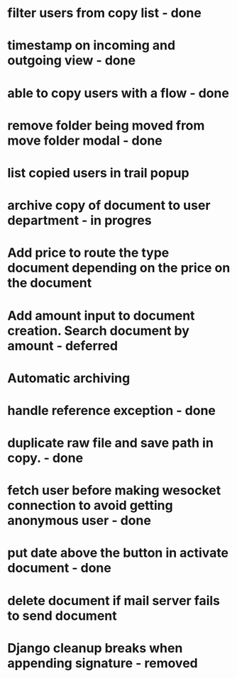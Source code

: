 # filter users from copy list - done

# timestamp on incoming and outgoing view - done

# able to copy users with a flow - done

# remove folder being moved from move folder modal - done

# list copied users in trail popup

# archive copy of document to user department - in progres

# Add price to route the type document depending on the price on the document

# Add amount input to document creation. Search document by amount - deferred

# Automatic archiving

# handle reference exception - done

# duplicate raw file and save path in copy. - done

# fetch user before making wesocket connection to avoid getting anonymous user - done

# put date above the button in activate document - done

# delete document if mail server fails to send document

# Django cleanup breaks when appending signature - removed
